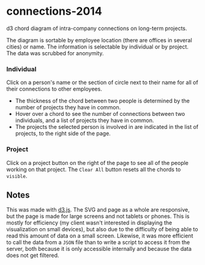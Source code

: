 # connections-2014
d3 chord diagram of intra-company connections on long-term projects.

The diagram is sortable by employee location (there are offices in several cities) or name. The information is selectable by individual or by project. The data was scrubbed for anonymity.

### Individual
Click on a person's name or the section of circle next to their name for all of their connections to other employees.
-  The thickness of the chord between two people is determined by the number of projects they have in common. 
-  Hover over a chord to see the number of connections between two individuals, and a list of projects they have in common.
-  The projects the selected person is involved in are indicated in the list of projects, to the right side of the page.

### Project
Click on a project button on the right of the page to see all of the people working on that project. 
The `Clear All` button resets all the chords to `visible`.

## Notes
This was made with [d3.js](d3js.org). The SVG and page as a whole are responsive, but the page is made for large screens and not tablets or phones. This is mostly for efficiency (my client wasn't interested in displaying the visualization on small devices), but also due to the difficulty of being able to read this amount of data on a small screen. Likewise, it was more efficient to call the data from a `JSON` file than to write a script to access it from the server, both because it is only accessible internally and because the data does not get filtered.
